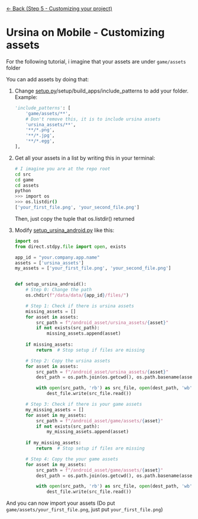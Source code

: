 [<- Back (Step 5 - Customizing your project)](/docs/step5/main.md)
# Ursina on Mobile - Customizing assets

For the following tutorial, i imagine that your assets are under `game/assets` folder

You can add assets by doing that:
1) Change [setup.py](/src/setup.py)/setup/build_apps/include_patterns to add your folder. Example:
    ```python
    'include_patterns': [
        'game/assets/**',
        # Don't remove this, it is to include ursina assets
        'ursina_assets/**',
        '**/*.png',
        '**/*.jpg',
        '**/*.egg',
    ],
    ```
2) Get all your assets in a list by writing this in your terminal:
    ```bash
    # I imagine you are at the repo root
    cd src
    cd game
    cd assets
    python
    >>> import os
    >>> os.listdir()
    ['your_first_file.png', 'your_second_file.png']
    ```

    Then, just copy the tuple that os.listdir() returned

3) Modify [setup_ursina_android.py](/src/game/setup_ursina_android.py) like this:
    ```python
    import os
    from direct.stdpy.file import open, exists

    app_id = "your.company.app.name"
    assets = ['ursina_assets']
    my_assets = ['your_first_file.png', 'your_second_file.png']


    def setup_ursina_android():
        # Step 0: Change the path
        os.chdir(f"/data/data/{app_id}/files/")

        # Step 1: Check if there is ursina assets
        missing_assets = []
        for asset in assets:
            src_path = f"/android_asset/ursina_assets/{asset}"
            if not exists(src_path):
                missing_assets.append(asset)
        
        if missing_assets:
            return  # Stop setup if files are missing

        # Step 2: Copy the ursina assets
        for asset in assets:
            src_path = f"/android_asset/ursina_assets/{asset}"
            dest_path = os.path.join(os.getcwd(), os.path.basename(asset))

            with open(src_path, 'rb') as src_file, open(dest_path, 'wb') as dest_file:
                dest_file.write(src_file.read())

        # Step 3: Check if there is your game assets
        my_missing_assets = []
        for asset in my_assets:
            src_path = f"/android_asset/game/assets/{asset}"
            if not exists(src_path):
                my_missing_assets.append(asset)
        
        if my_missing_assets:
            return  # Stop setup if files are missing

        # Step 4: Copy the your game assets
        for asset in my_assets:
            src_path = f"/android_asset/game/assets/{asset}"
            dest_path = os.path.join(os.getcwd(), os.path.basename(asset))

            with open(src_path, 'rb') as src_file, open(dest_path, 'wb') as dest_file:
                dest_file.write(src_file.read())
    ```

And you can now import your assets (Do put `game/assets/your_first_file.png`, just put `your_first_file.png`)